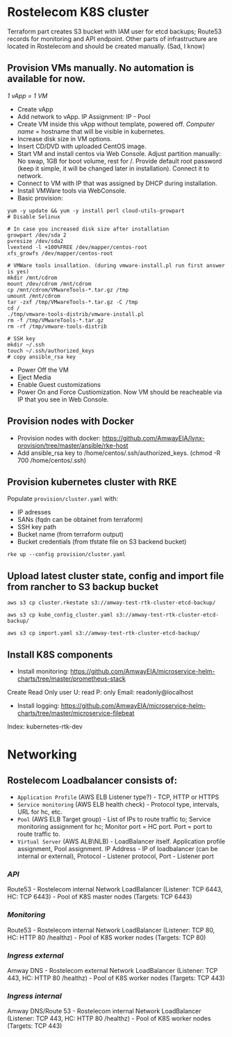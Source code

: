 # Rostelecom K8S cluster

Terraform part creates S3 bucket with IAM user for etcd backups; Route53 records for monitoring and API endpoint. Other parts of infrastructure are located in Rostelecom and should be created manually. (Sad, I know)

## Provision VMs manually. No automation is available for now.

*1 vApp = 1 VM*
- Create vApp
- Add network to vApp. IP Assignment: IP - Pool
- Create VM inside this vApp without template, powered off. _Computer name_ = hostname that will be visible in kubernetes.
- Increase disk size in VM options. 
- Insert CD/DVD with uploaded CentOS image.
- Start VM and install centos via Web Console. 
Adjust partition manually: No swap, 1GB for boot volume, rest for /.
Provide default root password (keep it simple, it will be changed later in installation). Connect it to network.
- Connect to VM with IP that was assigned by DHCP during installation.
- Install VMWare tools via WebConsole.
- Basic provision:
```
yum -y update && yum -y install perl cloud-utils-growpart
# Disable Selinux

# In case you increased disk size after installation
growpart /dev/sda 2
pvresize /dev/sda2
lvextend -l +100%FREE /dev/mapper/centos-root
xfs_growfs /dev/mapper/centos-root

# VMWare tools insallation. (during vmware-install.pl run first answer is yes)
mkdir /mnt/cdrom
mount /dev/cdrom /mnt/cdrom
cp /mnt/cdrom/VMwareTools-*.tar.gz /tmp
umount /mnt/cdrom
tar -zxf /tmp/VMwareTools-*.tar.gz -C /tmp
cd /
./tmp/vmware-tools-distrib/vmware-install.pl
rm -f /tmp/VMwareTools-*.tar.gz
rm -rf /tmp/vmware-tools-distrib

# SSH key
mkdir ~/.ssh
touch ~/.ssh/authorized_keys
# copy ansible_rsa key
```
- Power Off the VM
- Eject Media
- Enable Guest customizations
- Power On and Force Custiomization. Now VM should be reacheable via IP that you see in Web Console.

## Provision nodes with Docker
- Provision nodes with docker: https://github.com/AmwayEIA/lynx-provision/tree/master/ansible/rke-host
- Add ansible_rsa key to /home/centos/.ssh/authorized_keys. 
(chmod -R 700 /home/centos/.ssh)


## Provision kubernetes cluster with RKE
Populate `provision/cluster.yaml` with:
* IP adresses
* SANs (fqdn can be obtainet from terraform)
* SSH key path
* Bucket name (from terraform output)
* Bucket credentials (from tfstate file on S3 backend bucket)
```
rke up --config provision/cluster.yaml
```

## Upload latest cluster state, config and import file from rancher to S3 backup bucket

```
aws s3 cp cluster.rkestate s3://amway-test-rtk-cluster-etcd-backup/

aws s3 cp kube_config_cluster.yaml s3://amway-test-rtk-cluster-etcd-backup/

aws s3 cp import.yaml s3://amway-test-rtk-cluster-etcd-backup/
```

## Install K8S components
* Install monitoring: https://github.com/AmwayEIA/microservice-helm-charts/tree/master/prometheus-stack

Create Read Only user U: read P: only Email: readonly@localhost
* Install logging: https://github.com/AmwayEIA/microservice-helm-charts/tree/master/microservice-filebeat

Index: kubernetes-rtk-dev



# Networking

## Rostelecom Loadbalancer consists of:
- `Application Profile` (AWS ELB Listener type?) - TCP, HTTP or HTTPS
- `Service monitoring` (AWS ELB health check) - Protocol type, intervals, URL for hc, etc.
- `Pool` (AWS ELB Target group) - List of IPs to route traffic to; Service monitoring assignment for hc; Monitor port = HC port. Port = port to route traffic to.
- `Virtual Server` (AWS ALB\NLB) - LoadBalancer itself. Application profile assignment, Pool assignment. IP Address - IP of loadbalancer (can be internal or external), Protocol - Listener protocol, Port - Listener port

### _API_
Route53 - Rostelecom internal Network LoadBalancer (Listener: TCP 6443, HC: TCP 6443) - Pool of K8S master nodes (Targets: TCP 6443)

### _Monitoring_
Route53 - Rostelecom internal Network LoadBalancer (Listener: TCP 80, HC: HTTP 80 /healthz) - Pool of K8S worker nodes (Targets: TCP 80)

### _Ingress external_
Amway DNS - Rostelecom external Network LoadBalancer (Listener: TCP 443, HC: HTTP 80 /healthz) - Pool of K8S worker nodes (Targets: TCP 443)

### _Ingress internal_
Amway DNS/Route 53 - Rostelecom internal Network LoadBalancer (Listener: TCP 443, HC: HTTP 80 /healthz) - Pool of K8S worker nodes (Targets: TCP 443)
